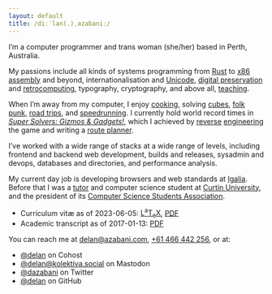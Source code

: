 ```yaml
---
layout: default
title: /diːˈlan(.)ˌazabaniː/
---
```


<link rel="preload" as="font" crossorigin href="/asset/-Symbola.woff2">
<style>h1 { font-family: Symbola, serif; }</style>

I’m a computer programmer and trans woman (she/her) based in Perth, Australia.

My passions include all kinds of systems programming from [Rust] to [x86 assembly] and beyond,
internationalisation and [Unicode], [digital preservation] and [retrocomputing],
typography, cryptography, and above all, [teaching].

[Rust]: https://crates.io/crates/nonymous
[x86 assembly]: https://bitbucket.org/delan/matrix86
[Unicode]: https://charming.daz.cat
[digital preservation]: https://archive.org/details/msdn-200711
[retrocomputing]: https://cohost.org/delan/post/219862-funny-computers
[teaching]: https://docs.google.com/presentation/d/1V0daPBXxOrxb4Ckrfhodf2QO-6Ag067y8am479oIjB0

When I’m away from my computer, I enjoy [cooking], solving [cubes], [folk punk], [road trips], and [speedrunning].
I currently hold world record times in [<em>Super Solvers: Gizmos &amp; Gadgets!</em>], which I achieved by [reverse][reverse] [engineering][engineering] the game and writing a [route planner].

[cooking]: https://twitter.com/dazabani/status/1158339417934745600
[cubes]: https://en.wikipedia.org/wiki/Rubik%27s_Cube
[folk punk]: https://open.spotify.com/track/3DWAKDbWqivzjZ5wGQJP8Z
[road trips]: https://twitter.com/dazabani/status/813102911068639232
[speedrunning]: https://www.twitch.tv/azabani
[<em>Super Solvers: Gizmos &amp; Gadgets!</em>]: https://www.speedrun.com/super_solvers_gizmos_and_gadgets
[reverse]: https://www.speedrun.com/super_solvers_gizmos_and_gadgets/thread/gggvs
[engineering]: https://github.com/delan/reverssg
[route planner]: https://bucket.daz.cat/ssgesus/

I’ve worked with a wide range of stacks at a wide range of levels, including
frontend and backend web development, builds and releases, sysadmin and devops,
databases and directories, and performance analysis.

My current day job is developing browsers and web standards at [Igalia](https://www.igalia.com).
Before that I was a [tutor] and computer science student at [Curtin University],
and the president of its [Computer Science Students Association].

[tutor]: evaluate/
[Curtin University]: https://www.curtin.edu.au
[Computer Science Students Association]: https://www.comssa.org.au

* Curriculum vitæ as of 2023-06-05: [<span
  class="latex">L<sup>a</sup>T<sub>e</sub>X</span>][LaTeX], [PDF]
* Academic transcript as of 2017-01-13: [PDF][transcript]

You can reach me at [delan@azabani.com], [+61 466 442 256], or at:

* <a rel="me" href="https://cohost.org/delan">@delan</a> on Cohost
* <a rel="me" href="https://kolektiva.social/@delan">@delan@kolektiva.social</a> on Mastodon
* <a rel="me" href="https://twitter.com/dazabani">@dazabani</a> on Twitter
* <a rel="me" href="https://github.com/delan">@delan</a> on GitHub

[delan@azabani.com]: mailto:delan@azabani.com
[+61 466 442 256]: tel:+61466442256

[LaTeX]: public/cv.tex
[PDF]: public/cv.pdf
[transcript]: public/AcademiceRecord-17065012-13_Jan_2017.pdf
